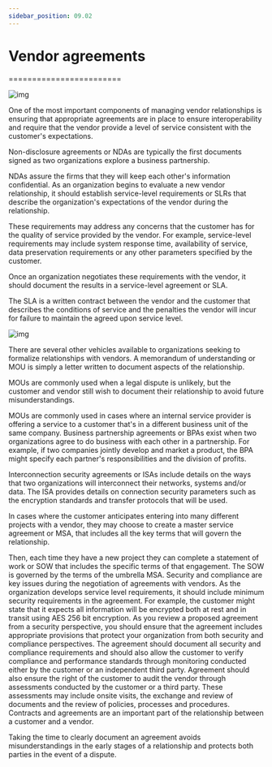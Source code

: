 ```yaml
---
sidebar_position: 09.02
---
```


# Vendor agreements
========================

![img](/img/1-9-2-1.png)

 One of the most important components of managing vendor relationships is ensuring that appropriate agreements are in place to ensure interoperability and require that the vendor provide a level of service consistent with the customer's expectations.
 
Non-disclosure agreements or NDAs are typically the first documents signed as two organizations explore a business partnership. 

NDAs assure the firms that they will keep each other's information confidential. As an organization begins to evaluate a new vendor relationship, it should establish service-level requirements or SLRs that describe the organization's expectations of the vendor during the relationship. 

These requirements may address any concerns that the customer has for the quality of service provided by the vendor. For example, service-level requirements may include system response time, availability of service, data preservation requirements or any other parameters specified by the customer. 

Once an organization negotiates these requirements with the vendor, it should document the results in a service-level agreement or SLA. 

The SLA is a written contract between the vendor and the customer that describes the conditions of service and the penalties the vendor will incur for failure to maintain the agreed upon service level. 

![img](/img/1-9-2-2.png)

There are several other vehicles available to organizations seeking to formalize relationships with vendors. A memorandum of understanding or MOU is simply a letter written to document aspects of the relationship. 

MOUs are commonly used when a legal dispute is unlikely, but the customer and vendor still wish to document their relationship to avoid future misunderstandings. 

MOUs are commonly used in cases where an internal service provider is offering a service to a customer that's in a different business unit of the same company. Business partnership agreements or BPAs exist when two organizations agree to do business with each other in a partnership. For example, if two companies jointly develop and market a product, the BPA might specify each partner's responsibilities and the division of profits. 

Interconnection security agreements or ISAs include details on the ways that two organizations will interconnect their networks, systems and/or data. The ISA provides details on connection security parameters such as the encryption standards and transfer protocols that will be used. 

In cases where the customer anticipates entering into many different projects with a vendor, they may choose to create a master service agreement or MSA, that includes all the key terms that will govern the relationship. 

Then, each time they have a new project they can complete a statement of work or SOW that includes the specific terms of that engagement. The SOW is governed by the terms of the umbrella MSA. Security and compliance are key issues during the negotiation of agreements with vendors. As the organization develops service level requirements, it should include minimum security requirements in the agreement. For example, the customer might state that it expects all information will be encrypted both at rest and in transit using AES 256 bit encryption. As you review a proposed agreement from a security perspective, you should ensure that the agreement includes appropriate provisions that protect your organization from both security and compliance perspectives. The agreement should document all security and compliance requirements and should also allow the customer to verify compliance and performance standards through monitoring conducted either by the customer or an independent third party. Agreement should also ensure the right of the customer to audit the vendor through assessments conducted by the customer or a third party. These assessments may include onsite visits, the exchange and review of documents and the review of policies, processes and procedures. Contracts and agreements are an important part of the relationship between a customer and a vendor. 

Taking the time to clearly document an agreement avoids misunderstandings in the early stages of a relationship and protects both parties in the event of a dispute.